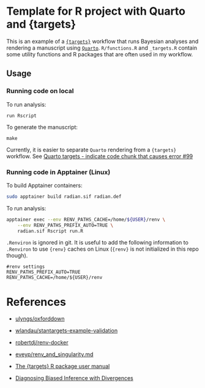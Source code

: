 # Template for R project with Quarto and {targets}

This is an example of a [`{targets}`](https://github.com/ropensci/targets) workflow that runs Bayesian analyses and rendering a manuscript using [`Quarto`](https://quarto.org/).
`R/functions.R` and `_targets.R` contain some utility functions and R packages that are often used in my workflow.

## Usage

### Running code on local

To run analysis:

```
run Rscript
```

To generate the manuscript:

```
make
```

Currently, it is easier to separate `Quarto` rendering from a `{targets}` workflow.
See [Quarto targets - indicate code chunk that causes error #99
](https://github.com/ropensci/tarchetypes/issues/99)

### Running code in Apptainer (Linux)

To build Apptainer containers:

```bash
sudo apptainer build radian.sif radian.def
```

To run analysis:

```bash
apptainer exec --env RENV_PATHS_CACHE=/home/${USER}/renv \
	--env RENV_PATHS_PREFIX_AUTO=TRUE \
	radian.sif Rscript run.R
```

`.Renviron` is ignored in git.
It is useful to add the following information to `.Renviron` to use `{renv}` caches on Linux (`{renv}` is not initialized in this repo though).

```
#renv settings
RENV_PATHS_PREFIX_AUTO=TRUE
RENV_PATHS_CACHE=/home/${USER}/renv
```

# References

- [ulyngs/oxforddown](https://github.com/ulyngs/oxforddown)

- [wlandau/stantargets-example-validation](https://github.com/wlandau/stantargets-example-validation)

- [robertdj/renv-docker](https://github.com/robertdj/renv-docker)

- [eveyp/renv_and_singularity.md](https://gist.github.com/eveyp/07b54986a2218d9ebb6085bb84f04cd1)

- [The {targets} R package user manual](https://books.ropensci.org/targets/)

- [Diagnosing Biased Inference with Divergences](https://betanalpha.github.io/assets/case_studies/divergences_and_bias.html)
